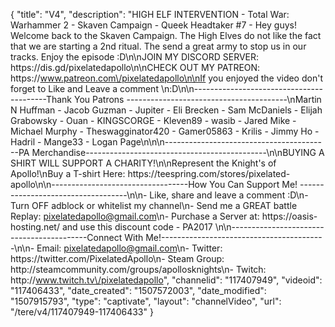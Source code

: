 {
    "title": "V4",
    "description": "HIGH ELF INTERVENTION - Total War: Warhammer 2 - Skaven Campaign - Queek Headtaker #7 - Hey guys! Welcome back to the Skaven Campaign. The High Elves do not like the fact that we are starting a 2nd ritual. The send a great army to stop us in our tracks. Enjoy the episode :D\n\nJOIN MY DISCORD SERVER: https:\/\/dis.gd\/pixelatedapollo\n\nCHECK OUT MY PATREON: https:\/\/www.patreon.com\/pixelatedapollo\n\nIf you enjoyed the video don't forget to Like and Leave a comment \n:D\n\n-----------------------------------------Thank You Patrons ----------------------------------------\nMartin N Huffman - Jacob Guzman - Jupiter - Eli Brecken - Sam McDaniels - Elijah Grabowsky - Ouan - KINGSCORGE - Kleven89 - wasib - Jared Mike - Michael Murphy - Theswagginator420 - Gamer05863 - Krilis - Jimmy Ho - Hadril -  Mange33 - Logan Page\n\n\n-----------------------------------------PA Merchandise---------------------------------------------\n\nBUYING A SHIRT WILL SUPPORT A CHARITY!\n\nRepresent the Knight's of Apollo!\nBuy a T-shirt Here: https:\/\/teespring.com\/stores\/pixelated-apollo\n\n----------------------------------How You Can Support Me! -----------------------------------\n\n- Like, share and leave a comment :D\n- Turn OFF adblock or whitelist my channel\n- Send me a GREAT battle Replay: pixelatedapollo@gmail.com\n- Purchase a Server at: https:\/\/oasis-hosting.net\/ and use this discount code - PA2017 \n\n------------------------------------------Connect With Me!-----------------------------------------\n\n- Email: pixelatedapollo@gmail.com\n- Twitter: https:\/\/twitter.com\/PixelatedApollo\n- Steam Group:  http:\/\/steamcommunity.com\/groups\/apollosknights\n- Twitch: http:\/\/www.twitch.tv\/pixelatedapollo",
    "channelid": "117407949",
    "videoid": "117406433",
    "date_created": "1507572003",
    "date_modified": "1507915793",
    "type": "captivate",
    "layout": "channelVideo",
    "url": "\/tere\/v4\/117407949-117406433"
}